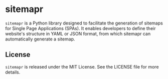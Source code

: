 # sitemapr

`sitemapr` is a Python library designed to facilitate the generation of sitemaps for Single Page Applications (SPAs). It enables developers to define their website's structure in YAML or JSON format, from which sitemapr can automatically generate a sitemap.

## License

`sitemapr` is released under the MIT License. See the LICENSE file for more details.
